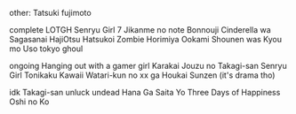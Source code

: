 other:
Tatsuki fujimoto



complete 
LOTGH
Senryu Girl
7 Jikanme no note
Bonnouji
Cinderella wa Sagasanai
HajiOtsu
Hatsukoi Zombie
Horimiya
Ookami Shounen was Kyou mo Uso 
tokyo ghoul

ongoing
Hanging out with a gamer girl
Karakai Jouzu no Takagi-san
Senryu Girl
Tonikaku Kawaii
Watari-kun no xx ga Houkai Sunzen (it's drama tho)

idk
Takagi-san
unluck undead
Hana Ga Saita Yo
Three Days of Happiness
Oshi no Ko